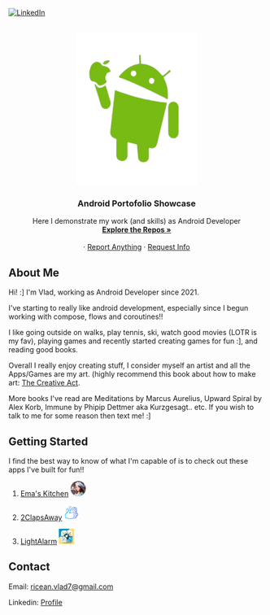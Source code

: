 <!-- Improved compatibility of back to top link: See: https://github.com/othneildrew/Best-README-Template/pull/73 -->
<a name="readme-top"></a>
<!--
*** Thanks for checking out the Best-README-Template. If you have a suggestion
*** that would make this better, please fork the repo and create a pull request
*** or simply open an issue with the tag "enhancement".
*** Don't forget to give the project a star!
*** Thanks again! Now go create something AMAZING! :D
-->



<!-- PROJECT SHIELDS -->
<!--
*** I'm using markdown "reference style" links for readability.
*** Reference links are enclosed in brackets [ ] instead of parentheses ( ).
*** See the bottom of this document for the declaration of the reference variables
*** for contributors-url, forks-url, etc. This is an optional, concise syntax you may use.
*** https://www.markdownguide.org/basic-syntax/#reference-style-links
-->
[![LinkedIn][linkedin-shield]][linkedin-url]

<!-- PROJECT LOGO -->
<br />
<div align="center">
  <a href="https://github.com/othneildrew/Best-README-Template">
    <img src="images/logo2.png" alt="Logo" width="240" height="300">
  </a>

  <h3 align="center">Android Portofolio Showcase</h3>

  <p align="center">
  Here I demonstrate my work (and skills) as Android Developer
   <br />
    <a href="https://github.com/vladr7"><strong>Explore the Repos »</strong></a>
    <br />
    <br />
    ·
    <a href="https://github.com/vladr7/Android-Portofolio-Showcase/issues">Report Anything</a>
    ·
    <a href="https://github.com/vladr7/Android-Portofolio-Showcase/issues">Request Info</a>
  </p>
</div>

## About Me

Hi! :] I'm Vlad, working as Android Developer since 2021. 

I've starting to really like android development, especially since I begun working with compose, flows and coroutines!! 

I like going outside on walks, play tennis, ski, watch good movies (LOTR is my fav), playing games and recently started creating games for fun :], and reading good books. 

Overall I really enjoy creating stuff, I consider myself an artist and all the Apps/Games are my art. (highly recommend this book about how to make art: [The Creative Act](https://www.goodreads.com/book/show/60965426-the-creative-act). 

More books I've read are Meditations by Marcus Aurelius, Upward Spiral by Alex Korb, Immune by Phipip Dettmer aka Kurzgesagt.. etc. 
If you wish to talk to me for some reason then text me! :]

<!-- GETTING STARTED -->
## Getting Started

I find the best way to know of what I'm capable of is to check out these apps I've built for fun!!

1. [Ema's Kitchen](https://github.com/vladr7/EmaFoods)  <img src="https://github.com/vladr7/Android-Portofolio-Showcase/blob/main/images/logoema.png" width="30">

2. [2ClapsAway](https://github.com/vladr7/FindMyPhoneClap) <img src="https://github.com/vladr7/Android-Portofolio-Showcase/blob/main/images/logoclap.png" width="30">

3. [LightAlarm](https://github.com/vladr7/SunAlarm) <img src="https://github.com/vladr7/Android-Portofolio-Showcase/blob/main/images/logolight.png" width="30">


<!-- CONTACT -->
## Contact

Email: ricean.vlad7@gmail.com

Linkedin: [Profile](https://www.linkedin.com/in/vlad-ricean-12155622a/)

<!-- MARKDOWN LINKS & IMAGES -->
<!-- https://www.markdownguide.org/basic-syntax/#reference-style-links -->
[linkedin-shield]: https://img.shields.io/badge/-LinkedIn-black.svg?style=for-the-badge&logo=linkedin&colorB=555
[linkedin-url]: https://www.linkedin.com/in/vlad-ricean-12155622a

